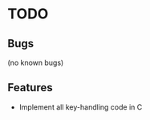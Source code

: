 TODO
====

Bugs
----

 (no known bugs)


Features
--------

 * Implement all key-handling code in C
